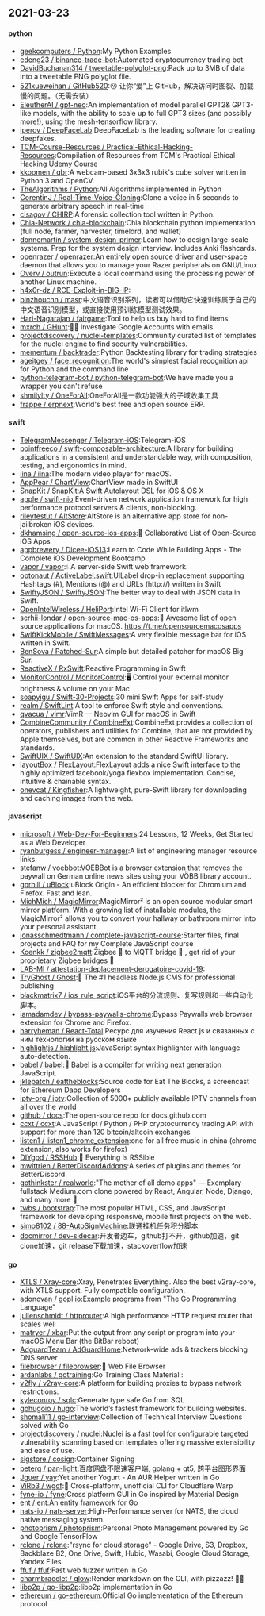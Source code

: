 ## 2021-03-23

#### python
* [geekcomputers / Python](https://github.com/geekcomputers/Python):My Python Examples
* [edeng23 / binance-trade-bot](https://github.com/edeng23/binance-trade-bot):Automated cryptocurrency trading bot
* [DavidBuchanan314 / tweetable-polyglot-png](https://github.com/DavidBuchanan314/tweetable-polyglot-png):Pack up to 3MB of data into a tweetable PNG polyglot file.
* [521xueweihan / GitHub520](https://github.com/521xueweihan/GitHub520):😘
让你“爱”上 GitHub，解决访问时图裂、加载慢的问题。（无需安装）
* [EleutherAI / gpt-neo](https://github.com/EleutherAI/gpt-neo):An implementation of model parallel GPT2& GPT3-like models, with the ability to scale up to full GPT3 sizes (and possibly more!), using the mesh-tensorflow library.
* [iperov / DeepFaceLab](https://github.com/iperov/DeepFaceLab):DeepFaceLab is the leading software for creating deepfakes.
* [TCM-Course-Resources / Practical-Ethical-Hacking-Resources](https://github.com/TCM-Course-Resources/Practical-Ethical-Hacking-Resources):Compilation of Resources from TCM's Practical Ethical Hacking Udemy Course
* [kkoomen / qbr](https://github.com/kkoomen/qbr):A webcam-based 3x3x3 rubik's cube solver written in Python 3 and OpenCV.
* [TheAlgorithms / Python](https://github.com/TheAlgorithms/Python):All Algorithms implemented in Python
* [CorentinJ / Real-Time-Voice-Cloning](https://github.com/CorentinJ/Real-Time-Voice-Cloning):Clone a voice in 5 seconds to generate arbitrary speech in real-time
* [cisagov / CHIRP](https://github.com/cisagov/CHIRP):A forensic collection tool written in Python.
* [Chia-Network / chia-blockchain](https://github.com/Chia-Network/chia-blockchain):Chia blockchain python implementation (full node, farmer, harvester, timelord, and wallet)
* [donnemartin / system-design-primer](https://github.com/donnemartin/system-design-primer):Learn how to design large-scale systems. Prep for the system design interview. Includes Anki flashcards.
* [openrazer / openrazer](https://github.com/openrazer/openrazer):An entirely open source driver and user-space daemon that allows you to manage your Razer peripherals on GNU/Linux
* [Overv / outrun](https://github.com/Overv/outrun):Execute a local command using the processing power of another Linux machine.
* [h4x0r-dz / RCE-Exploit-in-BIG-IP](https://github.com/h4x0r-dz/RCE-Exploit-in-BIG-IP):
* [binzhouchn / masr](https://github.com/binzhouchn/masr):中文语音识别系列，读者可以借助它快速训练属于自己的中文语音识别模型，或直接使用预训练模型测试效果。
* [Hari-Nagarajan / fairgame](https://github.com/Hari-Nagarajan/fairgame):Tool to help us buy hard to find items.
* [mxrch / GHunt](https://github.com/mxrch/GHunt):🕵️‍♂️
Investigate Google Accounts with emails.
* [projectdiscovery / nuclei-templates](https://github.com/projectdiscovery/nuclei-templates):Community curated list of templates for the nuclei engine to find security vulnerabilities.
* [mementum / backtrader](https://github.com/mementum/backtrader):Python Backtesting library for trading strategies
* [ageitgey / face_recognition](https://github.com/ageitgey/face_recognition):The world's simplest facial recognition api for Python and the command line
* [python-telegram-bot / python-telegram-bot](https://github.com/python-telegram-bot/python-telegram-bot):We have made you a wrapper you can't refuse
* [shmilylty / OneForAll](https://github.com/shmilylty/OneForAll):OneForAll是一款功能强大的子域收集工具
* [frappe / erpnext](https://github.com/frappe/erpnext):World's best free and open source ERP.

#### swift
* [TelegramMessenger / Telegram-iOS](https://github.com/TelegramMessenger/Telegram-iOS):Telegram-iOS
* [pointfreeco / swift-composable-architecture](https://github.com/pointfreeco/swift-composable-architecture):A library for building applications in a consistent and understandable way, with composition, testing, and ergonomics in mind.
* [iina / iina](https://github.com/iina/iina):The modern video player for macOS.
* [AppPear / ChartView](https://github.com/AppPear/ChartView):ChartView made in SwiftUI
* [SnapKit / SnapKit](https://github.com/SnapKit/SnapKit):A Swift Autolayout DSL for iOS & OS X
* [apple / swift-nio](https://github.com/apple/swift-nio):Event-driven network application framework for high performance protocol servers & clients, non-blocking.
* [rileytestut / AltStore](https://github.com/rileytestut/AltStore):AltStore is an alternative app store for non-jailbroken iOS devices.
* [dkhamsing / open-source-ios-apps](https://github.com/dkhamsing/open-source-ios-apps):📱
Collaborative List of Open-Source iOS Apps
* [appbrewery / Dicee-iOS13](https://github.com/appbrewery/Dicee-iOS13):Learn to Code While Building Apps - The Complete iOS Development Bootcamp
* [vapor / vapor](https://github.com/vapor/vapor):💧
A server-side Swift web framework.
* [optonaut / ActiveLabel.swift](https://github.com/optonaut/ActiveLabel.swift):UILabel drop-in replacement supporting Hashtags (#), Mentions (@) and URLs (http://) written in Swift
* [SwiftyJSON / SwiftyJSON](https://github.com/SwiftyJSON/SwiftyJSON):The better way to deal with JSON data in Swift.
* [OpenIntelWireless / HeliPort](https://github.com/OpenIntelWireless/HeliPort):Intel Wi-Fi Client for itlwm
* [serhii-londar / open-source-mac-os-apps](https://github.com/serhii-londar/open-source-mac-os-apps):🚀
Awesome list of open source applications for macOS. https://t.me/opensourcemacosapps
* [SwiftKickMobile / SwiftMessages](https://github.com/SwiftKickMobile/SwiftMessages):A very flexible message bar for iOS written in Swift.
* [BenSova / Patched-Sur](https://github.com/BenSova/Patched-Sur):A simple but detailed patcher for macOS Big Sur.
* [ReactiveX / RxSwift](https://github.com/ReactiveX/RxSwift):Reactive Programming in Swift
* [MonitorControl / MonitorControl](https://github.com/MonitorControl/MonitorControl):🖥
Control your external monitor brightness & volume on your Mac
* [soapyigu / Swift-30-Projects](https://github.com/soapyigu/Swift-30-Projects):30 mini Swift Apps for self-study
* [realm / SwiftLint](https://github.com/realm/SwiftLint):A tool to enforce Swift style and conventions.
* [qvacua / vimr](https://github.com/qvacua/vimr):VimR — Neovim GUI for macOS in Swift
* [CombineCommunity / CombineExt](https://github.com/CombineCommunity/CombineExt):CombineExt provides a collection of operators, publishers and utilities for Combine, that are not provided by Apple themselves, but are common in other Reactive Frameworks and standards.
* [SwiftUIX / SwiftUIX](https://github.com/SwiftUIX/SwiftUIX):An extension to the standard SwiftUI library.
* [layoutBox / FlexLayout](https://github.com/layoutBox/FlexLayout):FlexLayout adds a nice Swift interface to the highly optimized facebook/yoga flexbox implementation. Concise, intuitive & chainable syntax.
* [onevcat / Kingfisher](https://github.com/onevcat/Kingfisher):A lightweight, pure-Swift library for downloading and caching images from the web.

#### javascript
* [microsoft / Web-Dev-For-Beginners](https://github.com/microsoft/Web-Dev-For-Beginners):24 Lessons, 12 Weeks, Get Started as a Web Developer
* [ryanburgess / engineer-manager](https://github.com/ryanburgess/engineer-manager):A list of engineering manager resource links.
* [stefanw / voebbot](https://github.com/stefanw/voebbot):VOEBBot is a browser extension that removes the paywall on German online news sites using your VÖBB library account.
* [gorhill / uBlock](https://github.com/gorhill/uBlock):uBlock Origin - An efficient blocker for Chromium and Firefox. Fast and lean.
* [MichMich / MagicMirror](https://github.com/MichMich/MagicMirror):MagicMirror² is an open source modular smart mirror platform. With a growing list of installable modules, the MagicMirror² allows you to convert your hallway or bathroom mirror into your personal assistant.
* [jonasschmedtmann / complete-javascript-course](https://github.com/jonasschmedtmann/complete-javascript-course):Starter files, final projects and FAQ for my Complete JavaScript course
* [Koenkk / zigbee2mqtt](https://github.com/Koenkk/zigbee2mqtt):Zigbee
🐝
to MQTT bridge
🌉
, get rid of your proprietary Zigbee bridges
🔨
* [LAB-MI / attestation-deplacement-derogatoire-covid-19](https://github.com/LAB-MI/attestation-deplacement-derogatoire-covid-19):
* [TryGhost / Ghost](https://github.com/TryGhost/Ghost):👻
The #1 headless Node.js CMS for professional publishing
* [blackmatrix7 / ios_rule_script](https://github.com/blackmatrix7/ios_rule_script):iOS平台的分流规则、复写规则和一些自动化脚本。
* [iamadamdev / bypass-paywalls-chrome](https://github.com/iamadamdev/bypass-paywalls-chrome):Bypass Paywalls web browser extension for Chrome and Firefox.
* [harryheman / React-Total](https://github.com/harryheman/React-Total):Ресурс для изучения React.js и связанных с ним технологий на русском языке
* [highlightjs / highlight.js](https://github.com/highlightjs/highlight.js):JavaScript syntax highlighter with language auto-detection.
* [babel / babel](https://github.com/babel/babel):🐠
Babel is a compiler for writing next generation JavaScript.
* [jklepatch / eattheblocks](https://github.com/jklepatch/eattheblocks):Source code for Eat The Blocks, a screencast for Ethereum Dapp Developers
* [iptv-org / iptv](https://github.com/iptv-org/iptv):Collection of 5000+ publicly available IPTV channels from all over the world
* [github / docs](https://github.com/github/docs):The open-source repo for docs.github.com
* [ccxt / ccxt](https://github.com/ccxt/ccxt):A JavaScript / Python / PHP cryptocurrency trading API with support for more than 120 bitcoin/altcoin exchanges
* [listen1 / listen1_chrome_extension](https://github.com/listen1/listen1_chrome_extension):one for all free music in china (chrome extension, also works for firefox)
* [DIYgod / RSSHub](https://github.com/DIYgod/RSSHub):🍰
Everything is RSSible
* [mwittrien / BetterDiscordAddons](https://github.com/mwittrien/BetterDiscordAddons):A series of plugins and themes for BetterDiscord.
* [gothinkster / realworld](https://github.com/gothinkster/realworld):"The mother of all demo apps" — Exemplary fullstack Medium.com clone powered by React, Angular, Node, Django, and many more
🏅
* [twbs / bootstrap](https://github.com/twbs/bootstrap):The most popular HTML, CSS, and JavaScript framework for developing responsive, mobile first projects on the web.
* [simo8102 / 88-AutoSignMachine](https://github.com/simo8102/88-AutoSignMachine):联通挂机任务积分脚本
* [docmirror / dev-sidecar](https://github.com/docmirror/dev-sidecar):开发者边车，github打不开，github加速，git clone加速，git release下载加速，stackoverflow加速

#### go
* [XTLS / Xray-core](https://github.com/XTLS/Xray-core):Xray, Penetrates Everything. Also the best v2ray-core, with XTLS support. Fully compatible configuration.
* [adonovan / gopl.io](https://github.com/adonovan/gopl.io):Example programs from "The Go Programming Language"
* [julienschmidt / httprouter](https://github.com/julienschmidt/httprouter):A high performance HTTP request router that scales well
* [matryer / xbar](https://github.com/matryer/xbar):Put the output from any script or program into your macOS Menu Bar (the BitBar reboot)
* [AdguardTeam / AdGuardHome](https://github.com/AdguardTeam/AdGuardHome):Network-wide ads & trackers blocking DNS server
* [filebrowser / filebrowser](https://github.com/filebrowser/filebrowser):📂
Web File Browser
* [ardanlabs / gotraining](https://github.com/ardanlabs/gotraining):Go Training Class Material :
* [v2fly / v2ray-core](https://github.com/v2fly/v2ray-core):A platform for building proxies to bypass network restrictions.
* [kyleconroy / sqlc](https://github.com/kyleconroy/sqlc):Generate type safe Go from SQL
* [gohugoio / hugo](https://github.com/gohugoio/hugo):The world’s fastest framework for building websites.
* [shomali11 / go-interview](https://github.com/shomali11/go-interview):Collection of Technical Interview Questions solved with Go
* [projectdiscovery / nuclei](https://github.com/projectdiscovery/nuclei):Nuclei is a fast tool for configurable targeted vulnerability scanning based on templates offering massive extensibility and ease of use.
* [sigstore / cosign](https://github.com/sigstore/cosign):Container Signing
* [peterq / pan-light](https://github.com/peterq/pan-light):百度网盘不限速客户端, golang + qt5, 跨平台图形界面
* [Jguer / yay](https://github.com/Jguer/yay):Yet another Yogurt - An AUR Helper written in Go
* [ViRb3 / wgcf](https://github.com/ViRb3/wgcf):🚤
Cross-platform, unofficial CLI for Cloudflare Warp
* [fyne-io / fyne](https://github.com/fyne-io/fyne):Cross platform GUI in Go inspired by Material Design
* [ent / ent](https://github.com/ent/ent):An entity framework for Go
* [nats-io / nats-server](https://github.com/nats-io/nats-server):High-Performance server for NATS, the cloud native messaging system.
* [photoprism / photoprism](https://github.com/photoprism/photoprism):Personal Photo Management powered by Go and Google TensorFlow
* [rclone / rclone](https://github.com/rclone/rclone):"rsync for cloud storage" - Google Drive, S3, Dropbox, Backblaze B2, One Drive, Swift, Hubic, Wasabi, Google Cloud Storage, Yandex Files
* [ffuf / ffuf](https://github.com/ffuf/ffuf):Fast web fuzzer written in Go
* [charmbracelet / glow](https://github.com/charmbracelet/glow):Render markdown on the CLI, with pizzazz! 💅🏻
* [libp2p / go-libp2p](https://github.com/libp2p/go-libp2p):libp2p implementation in Go
* [ethereum / go-ethereum](https://github.com/ethereum/go-ethereum):Official Go implementation of the Ethereum protocol
